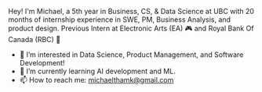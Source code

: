 Hey! I'm Michael, a 5th year in Business, CS, & Data Science at UBC with 20 months of internship experience in SWE, PM, Business Analysis, and product design.
Previous Intern at Electronic Arts (EA) 🎮 and Royal Bank Of Canada (RBC) 💸

- 👀 I’m interested in Data Science, Product Management, and Software Development!
- 🌱 I’m currently learning AI development and ML.
- 📫 How to reach me: michaelthamk@gmail.com

<!---
miketham24/miketham24 is a ✨ special ✨ repository because its `README.md` (this file) appears on your GitHub profile.
You can click the Preview link to take a look at your changes.
--->
